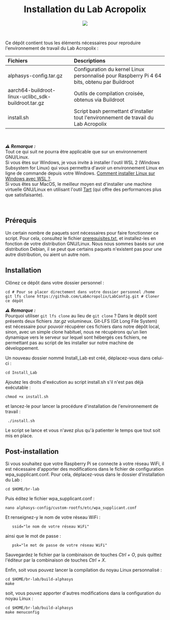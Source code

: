 <h1 align="center">Installation du Lab Acropolix</h1>

<p align="center">
<a href="https://www.gnu.org/licenses/old-licenses/gpl-2.0.en.html" alt="GPL v2.0"><img src="https://img.shields.io/badge/License-GPL_v2-blue.svg" /></a>
</p>
<br />

Ce dépôt contient tous les éléments nécessaires pour reproduire l'environnement de travail du Lab Acropolix : 

| Fichiers | Descriptions |
|:--------|:----------------|
| alphasys-config.tar.gz      | Configuration du kernel Linux personnalisé pour Raspberry Pi 4 64 bits, obtenu par Buildroot  |
| aarch64-buildroot-linux-uclibc_sdk-buildroot.tar.gz     | Outils de compilation croisée, obtenus via Buildroot |
| install.sh      | Script bash permettant d'installer tout l'environnement de travail du Lab Acropolix |

<br />


**_⚠️ Remarque :_** <br />
Tout ce qui suit ne pourra être applicable que sur un environnement GNU/Linux. <br />
Si vous êtes sur Windows, je vous invite à installer l'outil WSL 2 (Windows Subsystem for Linux) qui vous permettra d'avoir un environnement Linux en ligne de commande depuis votre Windows. [Comment installer Linux sur Windows avec WSL ?](https://learn.microsoft.com/fr-fr/windows/wsl/install).<br />
Si vous êtes sur MacOS, le meilleur moyen est d'installer une machine virtuelle GNU/Linux en utilisant l'outil [Tart](https://tart.run) (qui offre des performances plus que satisfaisante).

<br />

## Prérequis
Un certain nombre de paquets sont nécessaires pour faire fonctionner ce script. Pour cela, consultez le fichier [prerequisites.txt](https://github.com/LabAcropolix/LabConfig/blob/master/prerequisites.txt), et installez-les en fonction de votre distribution GNU/Linux. Nous nous sommes basés sur une distribution Debian, il se peut que certains paquets n'existent pas pour une autre distribution, ou aient un autre nom. 

## Installation

Clônez ce dépôt dans votre dossier personnel :
```shell
cd # Pour se placer directement dans votre dossier personnel /home
git lfs clone https://github.com/LabAcropolix/LabConfig.git # Cloner ce dépôt
```

**_⚠️ Remarque :_** <br />
Pourquoi utiliser ``git lfs clone`` au lieu de ``git clone`` ?
Dans le dépôt sont présents deux fichiers _.tar.gz_ volumineux. Git-LFS (Git Long File System) est nécessaire pour pouvoir récupérer ces fichiers dans notre dépôt local, sinon, avec un simple clone habituel, nous ne récupérons qu'un lien dynamique vers le serveur sur lequel sont hébergés ces fichiers, ne permettant pas au script de les installer sur notre machine de développement.


Un nouveau dossier nommé Install_Lab est créé, déplacez-vous dans celui-ci :

```shell
cd Install_Lab
```

Ajoutez les droits d'exécution au script install.sh  s'il n'est pas déjà exécutable :

```shell
chmod +x install.sh
```

et lancez-le pour lancer la procédure d'installation de l'environnement de travail :

```shell
 ./install.sh
 ```

Le script se lance et vous n'avez plus qu'à patienter le temps que tout soit mis en place.

## Post-installation
Si vous souhaitez que votre Raspberry Pi se connecte à votre réseau WiFi, il est nécessaire d'apporter des modifications dans le fichier de configuration wpa_supplicant.conf.
Pour cela, déplacez-vous dans le dossier d'installation du Lab :
```shell
cd $HOME/br-lab
```

Puis éditez le fichier wpa_supplicant.conf :
```shell
nano alphasys-config/custom-rootfs/etc/wpa_supplicant.conf
```

Et renseignez-y le nom de votre réseau WiFi :
```shell
   ssid="le nom de votre réseau WiFi"
```
ainsi que le mot de passe :
```shell
   psk="le mot de passe de votre réseau WiFi"
```

Sauvegardez le fichier par la combinaison de touches _Ctrl + O_, puis quittez l'éditeur par la combinaison de touches _Ctrl + X_.

Enfin, soit vous pouvez lancer la compilation du noyau Linux personnalisé :
```shell
cd $HOME/br-lab/build-alphasys
make
```

soit, vous pouvez apporter d'autres modifications dans la configuration du noyau Linux :
```shell
cd $HOME/br-lab/build-alphasys
make menuconfig
```
